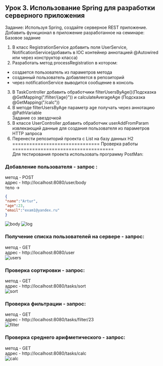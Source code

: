 ## Урок 3. Использование Spring для разработки серверного приложения
Задание: Используя Spring, создайте серверное REST приложение. Добавить функционал в приложение разработанное на семинаре:  
Базовое задание  
1) В класс RegistrationService добавить поля UserService, NotificationService(добавить в IOC контейнер аннотацией @Autowired или через конструктор класса)  
2) Разработать метод processRegistration в котором:  
- создается пользователь из параметров метода  
- созданный пользователь добавляется в репозиторий  
- через notificationService выводится сообщение в консоль  
3) В TaskController добавить обработчики filterUsersByAge()(Подсказка @GetMapping("/filter/{age}")) и calculateAverageAge (Подсказка @GetMapping("/calc"))  
4) В методе filterUsersByAge параметр age получать через аннотацию @PathVariable  
Задание со звездочкой  
1) В классе UserController добавить обработчик userAddFromParam извлекающий данные для создания пользователя из параметров HTTP запроса  
2) Перенести репозиторий проекта с List<User> на базу данных H2
=============================== Проверка работы ====================================  
Для теcтирования проекта использовать программу PostMan:
### Добавление пользователя - запрос :  
метод - POST  
адрес - http://localhost:8080/user/body  
тело ->
```json 
{  
"name":"Artur",  
"age":23,  
"email":"exam1@yandex.ru"
}
```
![body](https://github.com/MaksimZ91/Spring_HW3/assets/72209139/614fdc0d-8bd7-460a-8b4f-378b3cc53f89)
![log](https://github.com/MaksimZ91/Spring_HW3/assets/72209139/8588b7bd-d07f-4794-ab4d-6f2dda00fb1f)

### Получение списка пользователей на сервере - запрос:
метод - GET  
адрес - http://localhost:8080/user  
![users](https://github.com/MaksimZ91/Spring_HW3/assets/72209139/30526e15-7a00-417c-b3d9-0af62fd0ac8f)

### Проверка сортировки - запрос:
метод - GET  
адрес - http://localhost:8080/tasks/sort  
![sort](https://github.com/MaksimZ91/Spring_HW3/assets/72209139/f287f128-9634-41e6-9318-bf322cfe5fd6)

### Проверка фильтрации - запрос:
метод - GET  
адрес - http://localhost:8080/tasks/filter/23  
![filter](https://github.com/MaksimZ91/Spring_HW3/assets/72209139/e347644f-4bb6-47f8-9d61-9695b478f401)

### Проверка среднего арифметического - запрос:
метод - GET  
адрес - http://localhost:8080/tasks/calc  
![calc](https://github.com/MaksimZ91/Spring_HW3/assets/72209139/a1de56e6-a17e-44e3-a774-c7006d17af4e)





